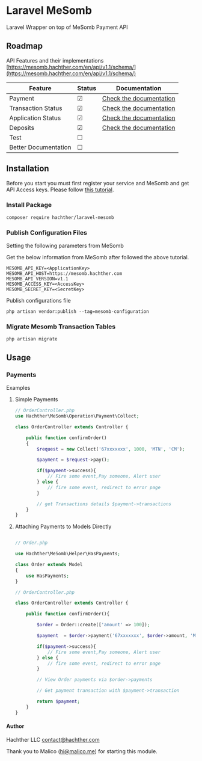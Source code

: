 # Laravel MeSomb

Laravel Wrapper on top of MeSomb Payment API

## Roadmap

API Features and their implementations [https://mesomb.hachther.com/en/api/v1.1/schema/](https://mesomb.hachther.com/en/api/v1.1/schema/)

| Feature              | Status  | Documentation                                                    |
|----------------------|---------|------------------------------------------------------------------|
| Payment              | &#9745; | [Check the documentation](docs/README.md#Collect)                |
| Transaction Status   | &#9745; | [Check the documentation](docs/README.md#TransactioncheckStatus) |
| Application Status   | &#9745; | [Check the documentation](docs/README.md#ApplicationcheckStatus) |
| Deposits             | &#9745; | [Check the documentation](docs/README.md#Deposit)                |
| Test                 | &#9744; ||
| Better Documentation | &#9744; ||

## Installation

Before you start you must first register your service and MeSomb and get API Access keys. Please follow [this tutorial](https://mesomb.hachther.com/en/blog/tutorials/how-to-register-your-service-on-mesomb/).

### Install Package

```shell
composer require hachther/laravel-mesomb
```

### Publish Configuration Files

Setting the following parameters from MeSomb

Get the below information from MeSomb after followed the above tutorial.
```dotenv
MESOMB_API_KEY=<ApplicationKey>
MESOMB_API_HOST=https://mesomb.hachther.com
MESOMB_API_VERSION=v1.1
MESOMB_ACCESS_KEY=<AccessKey>
MESOMB_SECRET_KEY=<SecretKey>
```

Publish configurations file

```shell
php artisan vendor:publish --tag=mesomb-configuration
```

### Migrate Mesomb Transaction Tables

```shell
php artisan migrate
```

## Usage

### Payments

Examples

1. Simple Payments

    ```php
    // OrderController.php
    use Hachther\MeSomb\Operation\Payment\Collect;

    class OrderController extends Controller {

        public function confirmOrder()
        {
            $request = new Collect('67xxxxxxx', 1000, 'MTN', 'CM');

            $payment = $request->pay();

            if($payment->success){
                // Fire some event,Pay someone, Alert user
            } else {
                // fire some event, redirect to error page
            }

            // get Transactions details $payment->transactions
        }
    }
    ```

2. Attaching Payments to Models Directly

    ```php

    // Order.php

    use Hachther\MeSomb\Helper\HasPayments;

    class Order extends Model
    {
        use HasPayments;
    }

    // OrderController.php

    class OrderController extends Controller {

        public function confirmOrder(){

            $order = Order::create(['amount' => 100]);

            $payment  = $order->payment('67xxxxxxx', $order->amount, 'MTN', 'CM')->pay();

            if($payment->success){
                // Fire some event,Pay someone, Alert user
            } else {
                // fire some event, redirect to error page
            }

            // View Order payments via $order->payments

            // Get payment transaction with $payment->transaction

            return $payment;
        }
    }
    ```

#### Author

Hachther LLC
[contact@hachther.com](contact@hachther.com)

Thank you to Malico ([hi@malico.me](hi@malico.me)) for starting this module.
